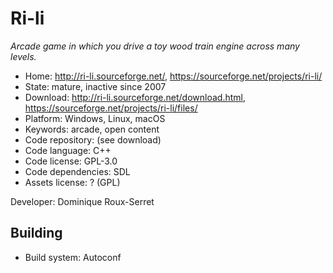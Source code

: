 # Ri-li

_Arcade game in which you drive a toy wood train engine across many levels._

- Home: http://ri-li.sourceforge.net/, https://sourceforge.net/projects/ri-li/
- State: mature, inactive since 2007
- Download: http://ri-li.sourceforge.net/download.html, https://sourceforge.net/projects/ri-li/files/
- Platform: Windows, Linux, macOS
- Keywords: arcade, open content
- Code repository: (see download)
- Code language: C++
- Code license: GPL-3.0
- Code dependencies: SDL
- Assets license: ? (GPL)

Developer: Dominique Roux-Serret

## Building

- Build system: Autoconf
